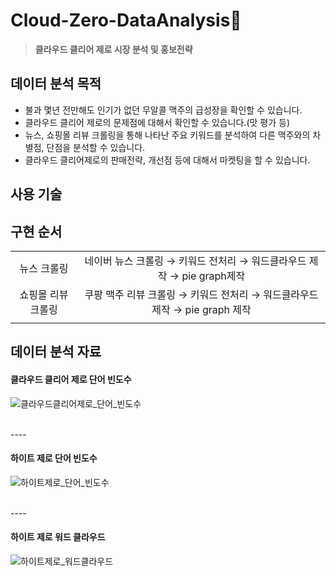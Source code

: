 # Cloud-Zero-DataAnalysis:beers:

> **클라우드 클리어 제로 시장 분석 및 홍보전략**


## 데이터 분석 목적
- 불과 몇년 전만해도 인기가 없던 무알콜 맥주의 급성장을 확인할 수 있습니다.
- 클라우드 클리어 제로의 문제점에 대해서 확인할 수 있습니다.(맛 평가 등)
- 뉴스, 쇼핑몰 리뷰 크롤링을 통해 나타난 주요 키워드를 분석하여 다른 맥주와의 차별점, 단점을 분석할 수 있습니다.
- 클라우드 클리어제로의 판매전략, 개선점 등에 대해서 마켓팅을 할 수 있습니다.

## 사용 기술


## 구현 순서
|                     |                                                                       |
|:-------------------:|:---------------------------------------------------------------------:|
|      뉴스 크롤링     | 네이버 뉴스 크롤링 → 키워드 전처리 → 워드클라우드 제작 → pie graph제작     |
|  쇼핑몰 리뷰 크롤링  | 쿠팡 맥주 리뷰 크롤링 → 키워드 전처리 → 워드클라우드 제작 → pie graph 제작  |
|                     | 

## 데이터 분석 자료

#### 클라우드 클리어 제로 단어 빈도수 
![클라우드클리어제로_단어_빈도수](https://github.com/imeamin/Cloud-Zero-DataAnalysis/blob/master/readme_picture/%ED%81%B4%EB%9D%BC%EC%9A%B0%EB%93%9C%ED%81%B4%EB%A6%AC%EC%96%B4%EC%A0%9C%EB%A1%9C_%EB%8B%A8%EC%96%B4_%EB%B9%88%EB%8F%84%EC%88%98.JPG?raw=true)

<br/>
----
<br/>

#### 하이트 제로 단어 빈도수
![하이트제로_단어_빈도수](https://github.com/imeamin/Cloud-Zero-DataAnalysis/blob/master/readme_picture/%ED%95%98%EC%9D%B4%ED%8A%B8%EC%A0%9C%EB%A1%9C_%EB%8B%A8%EC%96%B4_%EB%B9%88%EB%8F%84%EC%88%98.JPG?raw=true)

<br/>
----
<br/>

#### 하이트 제로 워드 클라우드
![하이트제로_워드클라우드](https://github.com/imeamin/Cloud-Zero-DataAnalysis/blob/master/readme_picture/%ED%95%98%EC%9D%B4%ED%8A%B8%EC%A0%9C%EB%A1%9C_%EC%9B%8C%EB%93%9C%ED%81%B4%EB%9D%BC%EC%9A%B0%EB%93%9C.JPG?raw=true)

